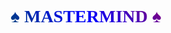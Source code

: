 <link href="https://fonts.cdnfonts.com/css/Public-pixel" rel="stylesheet">

<h1 style="text-align: center; font-family:'Public pixel'; background-image: linear-gradient(45deg, green, blue, red); -webkit-background-clip: text; color: transparent; font-size: 2em;">♠️ <u>MASTERMIND</u> ♠️</h1>





